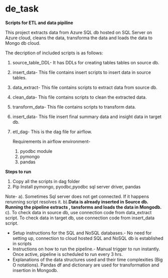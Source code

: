 # de_task
**Scripts for ETL and data pipiline**

This project extracts data from Azure SQL db hosted on SQL Server on Azure cloud, 
cleans the data,
transforma the data 
and loads the data to Mongo db cloud.

The decription of included scripts is as follows:
1. source_table_DDL- It has DDLs for creating tables tables on source db.
2. insert_data- This file contains insert scripts to insert data in source tables.
3. data_extract- This file contains scripts to extract data from source db.
4. clean_data- This file contains scripts to clean the extracted data.
5. transform_data- This file contains scripts to transform data.
6. insert_data- This file insert final summary data and insight data in target db.
7. etl_dag- This is the dag file for airflow.

   Requirements in airflow environment-
   1. pyodbc module
   2. pymongo
   3. pandas
  

**Steps to run**
1. Copy all the scripts in dag folder
2. Pip Install pymongo, pyodbc,pyodbc sql server driver, pandas

Note- a). Sometimes Sql server does not get connected. If it happens rerunning script resolves it.
b).**Data is already inserted in Source db. Running the pipeline extracts , tansforms and loads the data in Mongodb.**
c). To check data in source db, use connection code from data_extract script.
   To check data in target db, use connection code from insert_data script.
 - Setup instructions for the SQL and NoSQL databases.- No need for setting up, connection to cloud hosted SQL and NoSQL db is 
    established in scripts
 - Instructions on how to run the pipeline.- Manual trigger to run instantly. Once active, pipeline is scheduled to run every 3 hrs.
 - Explanations of the data structures used and their time complexities (Big O notations).
   Pandas df and dictionary are used for transformation and insertion in Mongodb.
